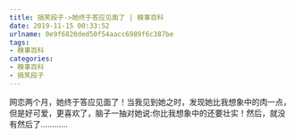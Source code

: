 ```yaml
---
title: 搞笑段子->她终于答应见面了 | 糗事百科
date: 2019-11-15 00:33:52
urlname: 0e9f6820ded50f54aacc6989f6c387be
tags: 
- 糗事百科
categories:
- 糗事百科
- 搞笑段子
---
```

网恋两个月，她终于答应见面了！当我见到她之时，发现她比我想象中的肉一点，但是好可爱，更喜欢了，脑子一抽对她说:你比我想象中的还要壮实！然后，就没有然后了…………


